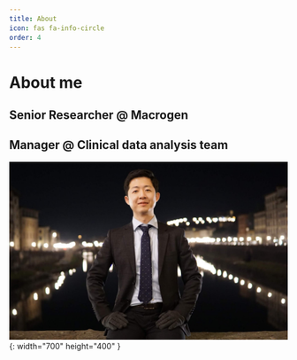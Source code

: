 ```yaml
---
title: About
icon: fas fa-info-circle
order: 4
---
```

<!--
> Add Markdown syntax content to file `_tabs/about.md`{: .filepath } and it will show up on this page.
{: .prompt-tip }
-->
# About me

## Senior Researcher @ Macrogen
## Manager @ Clinical data analysis team


![Desktop View](./assets/img/about/about_main.jpg){: width="700" height="400" }